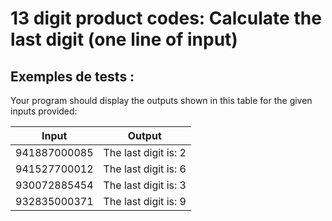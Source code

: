 # 13 digit product codes: Calculate the last digit (one line of input)

## Exemples de tests :

Your program should display the outputs shown in this table for the given inputs provided:

| Input        | Output               |
| ------------ | -------------------- |
| 941887000085 | The last digit is: 2 |
| 941527700012 | The last digit is: 6 |
| 930072885454 | The last digit is: 3 |
| 932835000371 | The last digit is: 9 |
